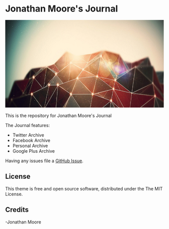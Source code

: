 # Jonathan Moore's Journal
![](./journal.jpg)

This is the repository for Jonathan Moore's Journal

The Journal features:

- Twitter Archive
- Facebook Archive
- Personal Archive
- Google Plus Archive


Having any issues file a [GitHub Issue](https://github.com/jdm7dv/journal/issues/new).

## License

This theme is free and open source software, distributed under the The MIT License.

## Credits

-Jonathan Moore

